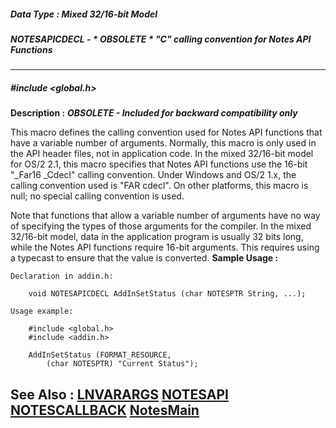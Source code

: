 ##### Data Type : Mixed 32/16-bit Model
##### NOTESAPICDECL - * OBSOLETE * "C" calling convention for Notes API Functions
---
##### #include <global.h>
**Description :**
***OBSOLETE - Included for backward compatibility only***

This macro defines the calling convention used for Notes API functions that 
have a variable number of arguments.  Normally, this macro is only used in the 
API header files, not in application code.  In the mixed 32/16-bit model for 
OS/2 2.1, this macro specifies that Notes API functions use the 16-bit "_Far16 
_Cdecl" calling convention.  Under Windows and OS/2 1.x, the calling convention 
used is "FAR cdecl".  On other platforms, this macro is null;  no special 
calling convention is used.

Note that functions that allow a variable number of arguments have no way of 
specifying the types of those arguments for the compiler.  In the mixed 
32/16-bit model, data in the application program is usually 32 bits long, while 
the Notes API functions require 16-bit arguments.  This requires using a 
typecast to ensure that the value is converted.
**Sample Usage :**
```
Declaration in addin.h:

    void NOTESAPICDECL AddInSetStatus (char NOTESPTR String, ...);

Usage example:

    #include <global.h>
    #include <addin.h>

    AddInSetStatus (FORMAT_RESOURCE,
        (char NOTESPTR) "Current Status");
```
**See Also :**
[LNVARARGS](D:/md_files/LNVARARGS.md)
[NOTESAPI](D:/md_files/NOTESAPI.md)
[NOTESCALLBACK](D:/md_files/NOTESCALLBACK.md)
[NotesMain](D:/md_files/NotesMain.md)
---
